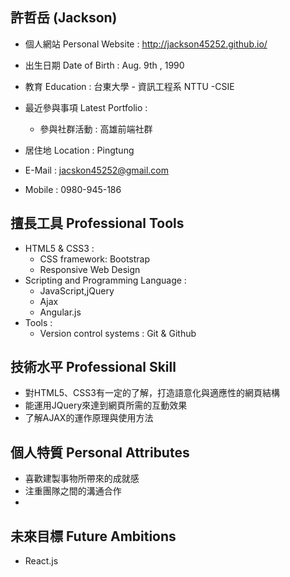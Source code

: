 ## 許哲岳 (Jackson)

* 個人網站 Personal Website : http://jackson45252.github.io/
* 出生日期 Date of Birth : Aug. 9th , 1990
* 教育 Education : 台東大學 - 資訊工程系 NTTU -CSIE
* 最近參與事項 Latest Portfolio :
	* 參與社群活動 : 高雄前端社群


* 居住地 Location : Pingtung
* E-Mail : jacskon45252@gmail.com
* Mobile : 0980-945-186

## 擅長工具 Professional Tools

* HTML5 & CSS3 :
	* CSS framework: Bootstrap
	* Responsive Web Design
* Scripting and Programming Language :
	* JavaScript,jQuery
	* Ajax
	* Angular.js
* Tools :
  	* Version control systems : Git & Github

## 技術水平 Professional Skill

* 對HTML5、CSS3有一定的了解，打造語意化與適應性的網頁結構
* 能運用JQuery來達到網頁所需的互動效果
* 了解AJAX的運作原理與使用方法


## 個人特質 Personal Attributes

* 喜歡建製事物所帶來的成就感
* 注重團隊之間的溝通合作
*


## 未來目標 Future Ambitions 

  * React.js

